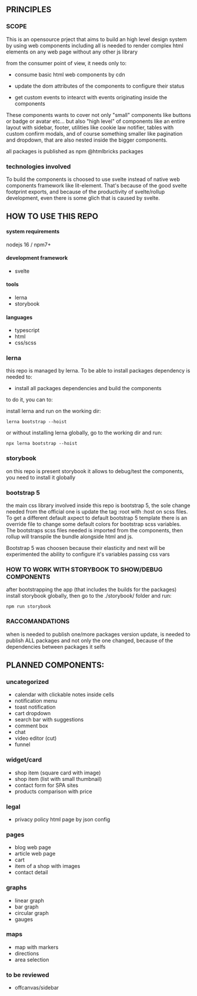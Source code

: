 ## PRINCIPLES

### SCOPE

This is an opensource prject that aims to build an high level design system by using web components including all is needed to render complex html elements on any web page without any other js library

from the consumer point of view, it needs only to:

- consume basic html web components by cdn

- update the dom attributes of the components to configure their status

- get custom events to intearct with events originating inside the components

These components wants to cover not only "small" components like buttons or badge or avatar etc... but also "high level" of components like an entire layout with sidebar, footer, utilities like cookie law notifier, tables with custom confirm modals, and of course something smaller like pagination and dropdown, that are also nested inside the bigger components.

all packages is published as npm @htmlbricks packages

<!--
## MAIN GOAL

The main goal is to obtain a large set of components to manage all the main aspect of a web site, to be able to build websites on any technology (basic html included) embedding only these components with no other addictions

the only expect to develop on a new app based from that components is the app logic that will be responsable to:
- render the components when needed
- sync slots and attributes on components
- handling events from components -->

### technologies involved

To build the components is choosed to use svelte instead of native web components framework like lit-element. That's because of the good svelte footprint exports, and because of the productivity of svelte/rollup development, even there is some glich that is caused by svelte.

## HOW TO USE THIS REPO

#### system requirements

nodejs 16 / npm7+

#### development framework

- svelte

#### tools

- lerna
- storybook

#### languages

- typescript
- html
- css/scss

### lerna

this repo is managed by lerna.
To be able to install packages dependency is needed to:

- install all packages dependencies and build the components

to do it, you can to:

install lerna and run on the working dir:

`lerna bootstrap --hoist`

or without installing lerna globally, go to the working dir and run:

`npx lerna bootstrap --hoist`

### storybook

on this repo is present storybook it allows to debug/test the components, you need to install it globally

### bootstrap 5

the main css library involved inside this repo is bootstrap 5, the sole change needed from the official one is update the tag :root with :host on scss files.
To get a different default axpect to default bootstrap 5 template there is an override file to change some default colors for bootstrap scss variables.
The bootstraps scss files needed is imported from the components, then rollup will transpile the bundle alongside html and js.

Bootstrap 5 was choosen because their elasticity and next will be experimented the ability to configure it's variables passing css vars

### HOW TO WORK WITH STORYBOOK TO SHOW/DEBUG COMPONENTS

after bootstrapping the app (that includes the builds for the packages) install storybook globally, then go to the ./storybook/ folder and run:

`npm run storybook`

### RACCOMANDATIONS

when is needed to publish one/more packages version update, is needed to publish ALL packages and not only the one changed, because of the dependencies between packages it selfs

## PLANNED COMPONENTS:

### uncategorized

- calendar with clickable notes inside cells
- notification menu
- toast notification
- cart dropdown
- search bar with suggestions
- comment box
- chat
- video editor (cut)
- funnel

### widget/card

- shop item (square card with image)
- shop item (list with small thumbnail)
- contact form for SPA sites
- products comparison with price

### legal

- privacy policy html page by json config

### pages

- blog web page
- article web page
- cart
- item of a shop with images
- contact detail

### graphs

- linear graph
- bar graph
- circular graph
- gauges

### maps

- map with markers
- directions
- area selection

### to be reviewed

- offcanvas/sidebar
